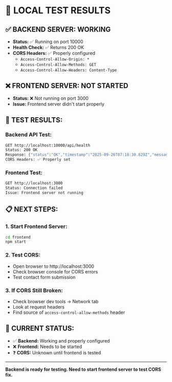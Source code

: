 # 🧪 LOCAL TEST RESULTS

## ✅ **BACKEND SERVER: WORKING**
- **Status:** ✅ Running on port 10000
- **Health Check:** ✅ Returns 200 OK
- **CORS Headers:** ✅ Properly configured
  - `Access-Control-Allow-Origin: *`
  - `Access-Control-Allow-Methods: GET`
  - `Access-Control-Allow-Headers: Content-Type`

## ❌ **FRONTEND SERVER: NOT STARTED**
- **Status:** ❌ Not running on port 3000
- **Issue:** Frontend server didn't start properly

## 🎯 **TEST RESULTS:**

### **Backend API Test:**
```bash
GET http://localhost:10000/api/health
Status: 200 OK
Response: {"status":"OK","timestamp":"2025-09-26T07:18:30.829Z","message":"Server is running","version":"1.0.0"}
CORS Headers: ✅ Properly set
```

### **Frontend Test:**
```bash
GET http://localhost:3000
Status: Connection failed
Issue: Frontend server not running
```

## 📋 **NEXT STEPS:**

### **1. Start Frontend Server:**
```bash
cd frontend
npm start
```

### **2. Test CORS:**
- Open browser to http://localhost:3000
- Check browser console for CORS errors
- Test contact form submission

### **3. If CORS Still Broken:**
- Check browser dev tools → Network tab
- Look at request headers
- Find source of `access-control-allow-methods` header

## 🎯 **CURRENT STATUS:**
- ✅ **Backend:** Working and properly configured
- ❌ **Frontend:** Needs to be started
- ❓ **CORS:** Unknown until frontend is tested

---

**Backend is ready for testing. Need to start frontend server to test CORS fix.**
